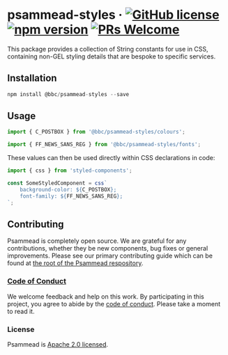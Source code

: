# psammead-styles &middot; [![GitHub license](https://img.shields.io/badge/license-Apache%202.0-blue.svg)](https://github.com/BBC-News/psammead/blob/latest/LICENSE) [![npm version](https://img.shields.io/npm/v/@bbc/psammead-styles.svg)](https://www.npmjs.com/package/@bbc/psammead-styles) [![PRs Welcome](https://img.shields.io/badge/PRs-welcome-brightgreen.svg)](https://github.com/BBC-News/psammead/blob/latest/CONTRIBUTING.md)

This package provides a collection of String constants for use in CSS, containing non-GEL styling details that are bespoke to specific services.

## Installation

```jsx
npm install @bbc/psammead-styles --save
```

## Usage

```jsx
import { C_POSTBOX } from '@bbc/psammead-styles/colours';

import { FF_NEWS_SANS_REG } from '@bbc/psammead-styles/fonts';
```

These values can then be used directly within CSS declarations in code:
```jsx
import { css } from 'styled-components';

const SomeStyledComponent = css`
    background-color: ${C_POSTBOX};
    font-family: ${FF_NEWS_SANS_REG};
`;
```

## Contributing

Psammead is completely open source. We are grateful for any contributions, whether they be new components, bug fixes or general improvements. Please see our primary contributing guide which can be found at [the root of the Psammead respository](https://github.com/BBC-News/psammead/blob/latest/CONTRIBUTING.md).

### [Code of Conduct](https://github.com/BBC-News/psammead/blob/latest/CODE_OF_CONDUCT.md)

We welcome feedback and help on this work. By participating in this project, you agree to abide by the [code of conduct](https://github.com/BBC-News/psammead/blob/latest/CODE_OF_CONDUCT.md). Please take a moment to read it.

### License

Psammead is [Apache 2.0 licensed](https://github.com/BBC-News/psammead/blob/latest/LICENSE).

